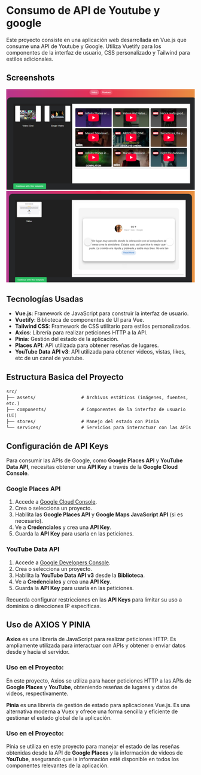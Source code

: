
# Consumo de API de Youtube y google 

Este proyecto consiste en una aplicación web desarrollada en Vue.js que consume una API de Youtube y Google. Utiliza Vuetify para los componentes de la interfaz de usuario, CSS personalizado y Tailwind para estilos adicionales.

## Screenshots
![youtube](screenshot.png)
![review](screenshot2.png)

## Tecnologías Usadas

- **Vue.js**: Framework de JavaScript para construir la interfaz de usuario.
- **Vuetify**: Biblioteca de componentes de UI para Vue.
- **Tailwind CSS**: Framework de CSS utilitario para estilos personalizados.
- **Axios**: Librería para realizar peticiones HTTP a la API.
- **Pinia**: Gestión del estado de la aplicación.
- **Places API**: API utilizada para obtener reseñas de lugares.
- **YouTube Data API v3**: API utilizada para obtener videos, vistas, likes, etc de un canal de youtube.

## Estructura Basica del Proyecto

```plaintext
src/
├── assets/                 # Archivos estáticos (imágenes, fuentes, etc.)
├── components/             # Componentes de la interfaz de usuario (UI)
├── stores/                 # Manejo del estado con Pinia                 
└── services/               # Servicios para interactuar con las APIs
```
## Configuración de API Keys

Para consumir las APIs de Google, como **Google Places API** y **YouTube Data API**, necesitas obtener una **API Key** a través de la **Google Cloud Console**.

### Google Places API
1. Accede a [Google Cloud Console](https://console.cloud.google.com/).
2. Crea o selecciona un proyecto.
3. Habilita las **Google Places API** y **Google Maps JavaScript API** (si es necesario).
4. Ve a **Credenciales** y crea una **API Key**.
5. Guarda la **API Key** para usarla en las peticiones.

### YouTube Data API
1. Accede a [Google Developers Console](https://console.developers.google.com/).
2. Crea o selecciona un proyecto.
3. Habilita la **YouTube Data API v3** desde la **Biblioteca**.
4. Ve a **Credenciales** y crea una **API Key**.
5. Guarda la **API Key** para usarla en las peticiones.

Recuerda configurar restricciones en las **API Keys** para limitar su uso a dominios o direcciones IP específicas.


## Uso de AXIOS Y PINIA
**Axios** es una librería de JavaScript para realizar peticiones HTTP. Es ampliamente utilizada para interactuar con APIs y obtener o enviar datos desde y hacia el servidor. 
### Uso en el Proyecto:
En este proyecto, Axios se utiliza para hacer peticiones HTTP a las APIs de **Google Places** y **YouTube**, obteniendo reseñas de lugares y datos de videos, respectivamente.

**Pinia** es una librería de gestión de estado para aplicaciones Vue.js. Es una alternativa moderna a Vuex y ofrece una forma sencilla y eficiente de gestionar el estado global de la aplicación.
### Uso en el Proyecto:
Pinia se utiliza en este proyecto para manejar el estado de las reseñas obtenidas desde la API de **Google Places** y la información de videos de **YouTube**, asegurando que la información esté disponible en todos los componentes relevantes de la aplicación.
